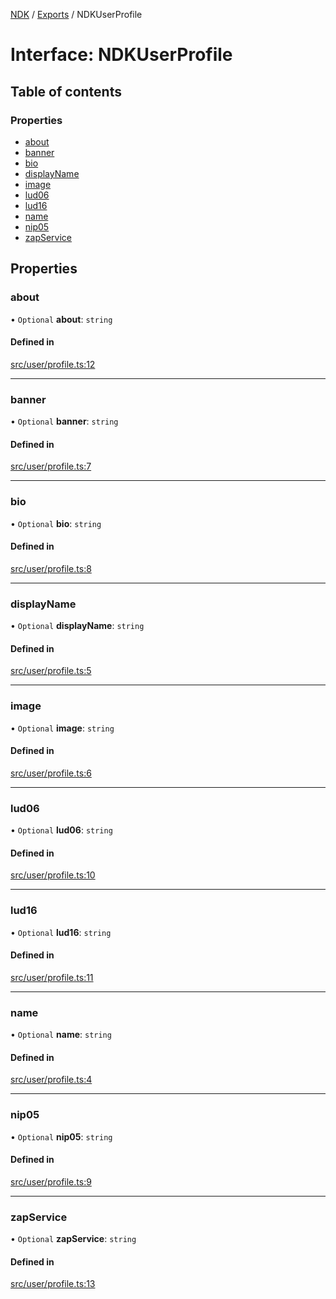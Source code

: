 [NDK](../README.md) / [Exports](../modules.md) / NDKUserProfile

# Interface: NDKUserProfile

## Table of contents

### Properties

- [about](NDKUserProfile.md#about)
- [banner](NDKUserProfile.md#banner)
- [bio](NDKUserProfile.md#bio)
- [displayName](NDKUserProfile.md#displayname)
- [image](NDKUserProfile.md#image)
- [lud06](NDKUserProfile.md#lud06)
- [lud16](NDKUserProfile.md#lud16)
- [name](NDKUserProfile.md#name)
- [nip05](NDKUserProfile.md#nip05)
- [zapService](NDKUserProfile.md#zapservice)

## Properties

### about

• `Optional` **about**: `string`

#### Defined in

[src/user/profile.ts:12](https://github.com/nostr-dev-kit/ndk/blob/ca80fef/src/user/profile.ts#L12)

___

### banner

• `Optional` **banner**: `string`

#### Defined in

[src/user/profile.ts:7](https://github.com/nostr-dev-kit/ndk/blob/ca80fef/src/user/profile.ts#L7)

___

### bio

• `Optional` **bio**: `string`

#### Defined in

[src/user/profile.ts:8](https://github.com/nostr-dev-kit/ndk/blob/ca80fef/src/user/profile.ts#L8)

___

### displayName

• `Optional` **displayName**: `string`

#### Defined in

[src/user/profile.ts:5](https://github.com/nostr-dev-kit/ndk/blob/ca80fef/src/user/profile.ts#L5)

___

### image

• `Optional` **image**: `string`

#### Defined in

[src/user/profile.ts:6](https://github.com/nostr-dev-kit/ndk/blob/ca80fef/src/user/profile.ts#L6)

___

### lud06

• `Optional` **lud06**: `string`

#### Defined in

[src/user/profile.ts:10](https://github.com/nostr-dev-kit/ndk/blob/ca80fef/src/user/profile.ts#L10)

___

### lud16

• `Optional` **lud16**: `string`

#### Defined in

[src/user/profile.ts:11](https://github.com/nostr-dev-kit/ndk/blob/ca80fef/src/user/profile.ts#L11)

___

### name

• `Optional` **name**: `string`

#### Defined in

[src/user/profile.ts:4](https://github.com/nostr-dev-kit/ndk/blob/ca80fef/src/user/profile.ts#L4)

___

### nip05

• `Optional` **nip05**: `string`

#### Defined in

[src/user/profile.ts:9](https://github.com/nostr-dev-kit/ndk/blob/ca80fef/src/user/profile.ts#L9)

___

### zapService

• `Optional` **zapService**: `string`

#### Defined in

[src/user/profile.ts:13](https://github.com/nostr-dev-kit/ndk/blob/ca80fef/src/user/profile.ts#L13)
